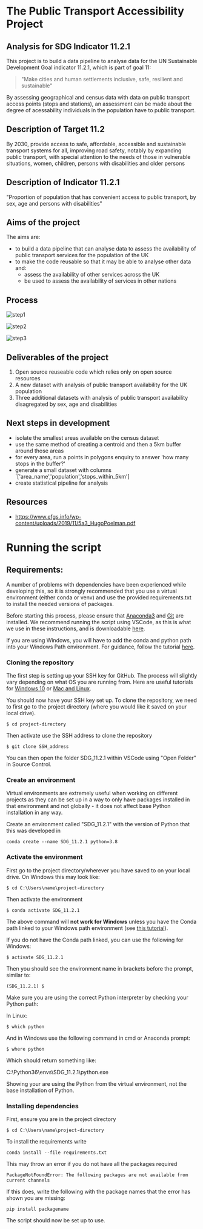 # The Public Transport Accessibility Project 
## Analysis for SDG Indicator 11.2.1

This project is to build a data pipeline to analyse data for the UN Sustainable Development Goal indicator 11.2.1, which is part of goal 11:

> "Make cities and human settlements inclusive, safe, resilient and sustainable"

By assessing geographical and census data with data on public transport access points (stops and stations), an assessment can be made about the degree of acessability individuals in the population have to public transport. 


## Description of Target 11.2
By 2030, provide access to safe, affordable, accessible and sustainable transport systems for all, improving road safety, notably by expanding public transport, with special attention to the needs of those in vulnerable situations, women, children, persons with disabilities and older persons 


## Description of Indicator 11.2.1
"Proportion of population that has convenient access to public transport, by sex, age and persons with disabilities"


## Aims of the project

The aims are:

* to build a data pipeline that can analyse data to assess the availability of public transport services for the population of the UK
* to make the code reusable so that it may be able to analyse other data and:
    * assess the availability of other services across the UK
    * be used to assess the availability of services in other nations

## Process

![step1](https://github.com/james-westwood/SDG_11.2.1/raw/master/img_readme/11-2-1-process-step1.jpg)

![step2](https://github.com/james-westwood/SDG_11.2.1/raw/master/img_readme/11-2-1-process-step2.jpg)

![step3](https://github.com/james-westwood/SDG_11.2.1/raw/master/img_readme/11-2-1-process-step3.jpg)


## Deliverables of the project

1. Open source reuseable code which relies only on open source resources
2. A new dataset with analysis of public transport availability for the UK population
3. Three additional datasets with analysis of public transport availability disagregated by sex, age and disabilities

## Next steps in development

- isolate the smallest areas available on the census dataset
- use the same method of creating a centroid and then a 5km buffer around those areas
- for every area, run a points in polygons enquiry to answer 'how many stops in the buffer?'
- generate a small dataset with columns `['area_name','population','stops_within_5km']
- create statistical pipeline for analysis

## Resources

- https://www.efgs.info/wp-content/uploads/2019/11/5a3_HugoPoelman.pdf

# Running the script

## Requirements: 

A number of problems with dependencies have been experienced while developing this, so it is strongly recommended that you use a virtual environment (either conda or venv) and use the provided requirements.txt to install the needed versions of packages.

Before starting this process, please ensure that [Anaconda3](https://docs.anaconda.com/anaconda/install/index.html) and [Git](https://git-scm.com/book/en/v2/Getting-Started-Installing-Git) are installed. We recommend running the script using VSCode, as this is what we use in these instructions, and is downloadable [here](https://code.visualstudio.com/download).

If you are using Windows, you will have to add the conda and python path into your Windows Path environment. For guidance, follow the tutorial [here](https://www.datacamp.com/community/tutorials/installing-anaconda-windows).

### Cloning the repository
The first step is setting up your SSH key for GitHub. The process will slightly vary depending on what OS you are running from. Here are useful tutorials for [Windows 10](https://medium.com/devops-with-valentine/2021-how-to-set-up-your-ssh-key-for-github-on-windows-10-afe6e729a3c0) or [Mac and Linux](https://www.atlassian.com/git/tutorials/git-ssh).

You should now have your SSH key set up. To clone the repository, we need to first go to the project directory (where you would like it saved on your local drive).

    $ cd project-directory
Then activate use the SSH address to clone the repository 

    $ git clone SSH_address

You can then open the folder SDG_11.2.1 within VSCode using "Open Folder" in Source Control.

### Create an environment 

Virtual environments are extremely useful when working on different projects as they can be set up in a way to only have packages installed in that environment and not globally - it does not affect base Python installation in any way.

Create an environment called "SDG_11.2.1" with the version of Python that this was developed in

    conda create --name SDG_11.2.1 python=3.8

### Activate the environment

First go to the project directory/wherever you have saved to on your local drive. On Windows this may look like:

    $ cd C:\Users\name\project-directory
    
Then activate the environment

    $ conda activate SDG_11.2.1

The above command will **not work for Windows** unless you have the Conda path linked to your Windows path environment (see [this tutorial](https://www.datacamp.com/community/tutorials/installing-anaconda-windows)).

If you do not have the Conda path linked, you can use the following for Windows:

    $ activate SDG_11.2.1


Then you should see the environment name in brackets before the prompt, similar to:

    (SDG_11.2.1) $

Make sure you are using the correct Python interpreter by checking your Python path:

In Linux:

    $ which python

And in Windows use the following command in cmd or Anaconda prompt:

    $ where python

Which should return something like:

C:\Python36\envs\SDG_11.2.1\python.exe

Showing your are using the Python from the virtual environment, not the base installation of Python.

### Installing dependencies
First, ensure you are in the project directory

    $ cd C:\Users\name\project-directory

To install the requirements write

    conda install --file requirements.txt

This may throw an error if you do not have all the packages required

    PackageNotFoundError: The following packages are not available from current channels

If this does, write the following with the package names that the error has shown you are missing:

    pip install packagename

The script should now be set up to use.


